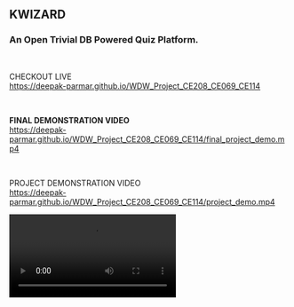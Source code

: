 ## **KWIZARD**
### An Open Trivial DB Powered Quiz Platform.
<br>

CHECKOUT LIVE<br>
https://deepak-parmar.github.io/WDW_Project_CE208_CE069_CE114

<br>

**FINAL DEMONSTRATION VIDEO**
<br>
https://deepak-parmar.github.io/WDW_Project_CE208_CE069_CE114/final_project_demo.mp4

<br>

PROJECT DEMONSTRATION VIDEO<br>
https://deepak-parmar.github.io/WDW_Project_CE208_CE069_CE114/project_demo.mp4


![](https://deepak-parmar.github.io/WDW_Project_CE208_CE069_CE114/project_demo.mp4)
